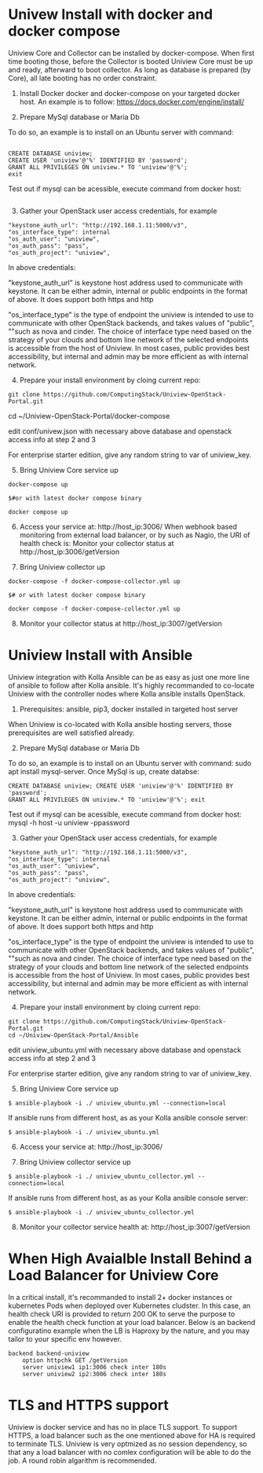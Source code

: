 # Univew Install with docker and docker compose

Uniview Core and Collector can be installed by docker-compose. When first time booting those, before the Collector is booted Uniview Core must be up and ready, afterward to boot collector. As long as database is prepared (by Core), all late booting has no order constraint. 

1. Install Docker docker and docker-compose on your targeted docker host. An example is to follow: https://docs.docker.com/engine/install/
 

2. Prepare MySql database or Maria Db

To do so, an example is to install on an Ubuntu server with command: 
```sudo apt install mysql-server. Once MySql is up, create databse:

CREATE DATABASE uniview;
CREATE USER 'uniview'@'%' IDENTIFIED BY 'password';
GRANT ALL PRIVILEGES ON uniview.* TO 'uniview'@'%';
exit
```
Test out if mysql can be acessible, execute command from docker host:

```mysql -h host -u uniview -ppassword
```

3. Gather your OpenStack user access credentials, for example

```
"keystone_auth_url": "http://192.168.1.11:5000/v3",
"os_interface_type": internal
"os_auth_user": "uniview",
"os_auth_pass": "pass",
"os_auth_project": "uniview",
```

In above credentials:

"keystone_auth_url" is keystone host address used to communicate with keystone. It can be either admin, internal or public endpoints in the format of above. It does support both https and http

"os_interface_type" is the type of endpoint the uniview is intended to use to communicate with other OpenStack backends, and takes values of "public", ""such as nova and cinder. The choice of interface type need based on the strategy of your clouds and bottom line network of the selected endpoints is accessible from the host of Uniview. In most cases, public provides best accessibility, but internal and admin may be more efficient as with internal network. 


4. Prepare your install environment by cloing current repo:

```
git clone https://github.com/ComputingStack/Uniview-OpenStack-Portal.git
```

cd ~/Uniview-OpenStack-Portal/docker-compose

edit conf/univew.json with necessary above database and openstack access info at step 2 and 3

For enterprise starter edition, give any random string to var of uniview_key.

5. Bring Uniview Core service up
```
docker-compose up

$#or with latest docker compose binary

docker compose up
```


6. Access your service at: http://host_ip:3006/
When webhook based monitoring from external load balancer, or by such as Nagio, the URI of health check is: Monitor your collector status at http://host_ip:3006/getVersion

7. Bring Uniview collector up
```
docker-compose -f docker-compose-collector.yml up

$# or with latest docker compose binary

docker compose -f docker-compose-collector.yml up
```

8. Monitor your collector status at http://host_ip:3007/getVersion

# Uniview Install with Ansible

Uniview integration with Kolla Ansible can be as easy as just one more line of ansible to follow after Kolla ansible. It's highly recommanded to co-locate Uniview with the controller nodes where Kolla ansible installs OpenStack.

1. Prerequisites: ansible, pip3, docker installed in targeted host server

When Uniview is co-located with Kolla ansible hosting servers, those prerequisites are well satisfied already. 

2. Prepare MySql database or Maria Db

To do so, an example is to install on an Ubuntu server with command: sudo apt install mysql-server. Once MySql is up, create databse:
```
CREATE DATABASE uniview; CREATE USER 'uniview'@'%' IDENTIFIED BY 'password';
GRANT ALL PRIVILEGES ON uniview.* TO 'uniview'@'%'; exit
```
Test out if mysql can be acessible, execute command from docker host:
mysql -h host -u uniview -ppassword

3. Gather your OpenStack user access credentials, for example
```
"keystone_auth_url": "http://192.168.1.11:5000/v3",
"os_interface_type": internal
"os_auth_user": "uniview",
"os_auth_pass": "pass",
"os_auth_project": "uniview",
```
In above credentials:

"keystone_auth_url" is keystone host address used to communicate with keystone. It can be either admin, internal or public endpoints in the format of above. It does support both https and http

"os_interface_type" is the type of endpoint the uniview is intended to use to communicate with other OpenStack backends, and takes values of "public", ""such as nova and cinder. The choice of interface type need based on the strategy of your clouds and bottom line network of the selected endpoints is accessible from the host of Uniview. In most cases, public provides best accessibility, but internal and admin may be more efficient as with internal network. 


4. Prepare your install environment by cloing current repo:

```
git clone https://github.com/ComputingStack/Uniview-OpenStack-Portal.git
cd ~/Uniview-OpenStack-Portal/Ansible
```
edit uniview_ubuntu.yml with necessary above database and openstack access info at step 2 and 3

For enterprise starter edition, give any random string to var of uniview_key.

5. Bring Uniview Core service up
```
$ ansible-playbook -i ./ uniview_ubuntu.yml --connection=local
```
If ansible runs from different  host, as as your Kolla ansible console server: 

```$ ansible-playbook -i ./ uniview_ubuntu.yml ```

6. Access your service at: http://host_ip:3006/


7. Bring Uniview collector service up
```
$ ansible-playbook -i ./ uniview_ubuntu_collector.yml --connection=local
```
If ansible runs from different  host, as as your Kolla ansible console server: 

```$ ansible-playbook -i ./ uniview_ubuntu_collector.yml ```

8. Monitor your collector service health at: http://host_ip:3007/getVersion


# When High Avaialble Install Behind a Load Balancer for Uniview Core

In a critical install, it's recommanded to install 2+ docker instances or kubernetes Pods when deployed over Kubernetes cludster. In this case, an health check URI is provided to return 200 OK to serve the purpose to enable the health check function at your load balancer.  Below is an backend configuratino example when the LB is Haproxy by the nature, and you may tailor to your specific env however. 

```
backend backend-uniview
    option httpchk GET /getVersion
    server uniview1 ip1:3006 check inter 180s
    server uniview2 ip2:3006 check inter 180s
```
# TLS and HTTPS support

Uniview is docker service and has no in place TLS support. To support HTTPS, a load balancer such as the one mentioned above for HA is required to terminate TLS. Uniview is very optmized as no session dependency, so that any a load balancer with no comlex configuration will be able to do the job. A round robin algarithm is recommended.
